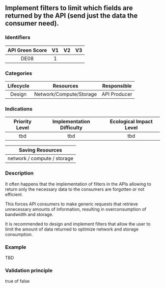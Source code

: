 ## Implement filters to limit which fields are returned by the API (send just the data the consumer need).

### Identifiers

| API Green Score |  V1  |  V2  |  V3  |
|:-------:|:----:|:----:|:----:|
|   DE08   | 1  |   |      |

### Categories

| Lifecycle |  Resources  |  Responsible  |
|:---------:|:----:|:----:|
| Design | Network/Compute/Storage | API Producer |

### Indications

| Priority Level |      Implementation Difficulty      |  Ecological Impact Level   |
|:-------------------:|:-------------------------:|:---------------------:|
| tbd | tbd | tbd |

|Saving Resources                                           |
|:----------------------------------------------------------:|
|network / compute / storage    |

### Description

It often happens that the implementation of filters in the APIs allowing to return only the necessary data to the consumers are forgotten or not efficient. 

This forces API consumers to make generic requests that retrieve unnecessary amounts of information, resulting in overconsumption of bandwidth and storage.

It is recommended to design and implement filters that allow the user to limit the amount of data returned to optimize network and storage consumption.



### Example
TBD 

### Validation principle

true of false